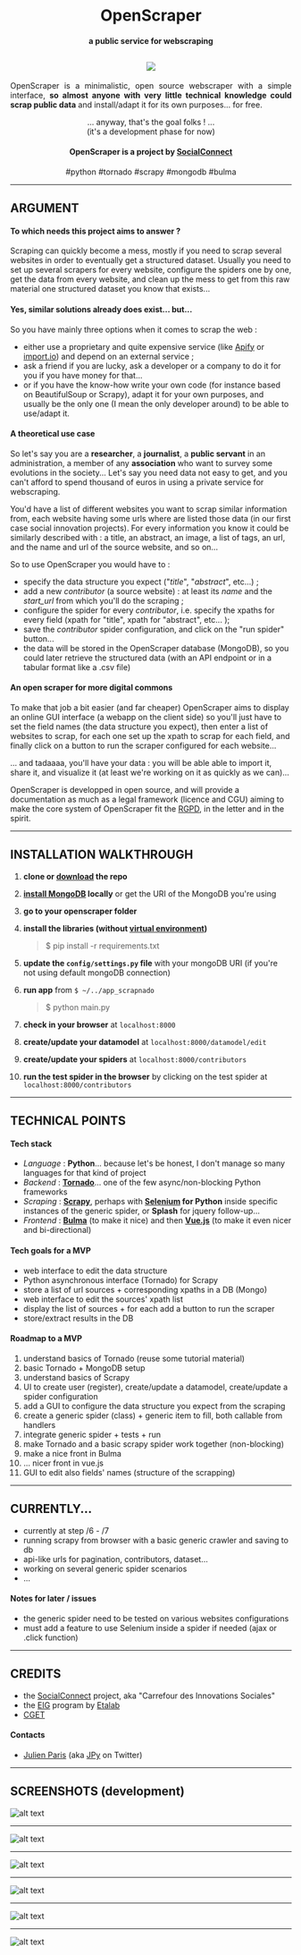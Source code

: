 


<h1 align=center>  OpenScraper</h1>

<h4 align=center> a public service for webscraping</h4>

<h2 align=center>
	<img src="./openscraper/static/images/logo_openscraper.png">
</h2>

<p align=justify>
OpenScraper is a minimalistic, open source webscraper with a simple interface, <b>so almost anyone with very little technical knowledge could scrap public data</b> and install/adapt it for its own purposes... for free.</p>

<p align=center>... anyway, that's the goal folks ! ... <br>(it's a development phase for now)</p>


<h4 align=center> OpenScraper is a project by <a href=https://entrepreneur-interet-general.etalab.gouv.fr/defi/2017/09/26/socialconnect/ >SocialConnect</a></h4>

<p align=center>#python #tornado #scrapy #mongodb #bulma</p>

----
## ARGUMENT

#### **To which needs this project aims to answer ?**
Scraping can quickly become a mess, mostly if you need to scrap several websites in order to eventually get a structured dataset. Usually you need to set up several scrapers for every website, configure the spiders one by one, get the data from every website, and clean up the mess to get from this raw material one structured dataset you know that exists... 

#### **Yes, similar solutions already does exist... but...**
So you have mainly three options when it comes to scrap the web : 
- either use a proprietary and quite expensive service (like [Apify](https://www.apify.com/) or [import.io](https://www.apify.com/)) and depend on an external service ;
- ask a friend if you are lucky, ask a developer or a company to do it for you if you have money for that...
- or if you have the know-how write your own code (for instance based on BeautifulSoup or Scrapy), adapt it for your own purposes, and usually be the only one (I mean the only developer around) to be able to use/adapt it.

#### **A theoretical use case**
So let's say you are a **researcher**, a **journalist**, a **public servant** in an administration, a member of any **association** who want to survey some evolutions in the society... Let's say you need data not easy to get, and you can't afford to spend thousand of euros in using a private service for webscraping. 

You'd have a list of different websites you want to scrap similar information from, each website having some urls where are listed those data (in our first case social innovation projects). For every information you know it could be similarly described with : a title, an abstract, an image, a list of tags, an url, and the name and url of the source website, and so on... 

So to use OpenScraper you would have to : 
- specify the data structure you expect ("_title_", "_abstract_", etc...) ;
- add a new _contributor_ (a source website) : at least its _name_ and the _start_url_ from which you'll do the scraping ; 
- configure the spider for every _contributor_, i.e. specify the xpaths for every field (xpath for "title", xpath for "abstract", etc... );
- save the _contributor_ spider configuration, and click on the "run spider" button... 
- the data will be stored in the OpenScraper database (MongoDB), so you could later retrieve the structured data (with an API endpoint or in a tabular format like a .csv file)

#### **An open scraper for more digital commons**
To make that job a bit easier (and far cheaper) OpenScraper aims to display an online GUI interface (a webapp on the client side) so you'll just have to set the field names (the data structure you expect), then enter a list of websites to scrap, for each one set up the xpath to scrap for each field, and finally click on a button to run the scraper configured for each website... 

... and tadaaaa, you'll have your data : you will be able able to import it, share it, and visualize it (at least we're working on it as quickly as we can)... 

OpenScraper is developped in open source, and will provide a documentation as much as a legal framework (licence and CGU) aiming to make the core system of OpenScraper fit the [RGPD](https://en.wikipedia.org/wiki/General_Data_Protection_Regulation), in the letter and in the spirit. 


-------

## INSTALLATION WALKTHROUGH

1. **clone or [download](https://github.com/entrepreneur-interet-general/OpenScraper/archive/master.zip) the repo**
1. **[install MongoDB](https://docs.mongodb.com/manual/installation/) locally** or get the URI of the MongoDB you're using
1. **go to your openscraper folder**
1. **install the libraries (without [virtual environment](https://pypi.python.org/pypi/virtualenv))**

	> $ pip install -r requirements.txt

1. **update the `config/settings.py` file** with your mongoDB URI (if you're not using default mongoDB connection)

1. **run app** from `$ ~/../app_scrapnado`

	> $ python main.py

1. **check in your browser** at `localhost:8000`

1. **create/update your datamodel** at `localhost:8000/datamodel/edit`

1. **create/update your spiders** at `localhost:8000/contributors`

1. **run the test spider in the browser** by clicking on the test spider at  `localhost:8000/contributors`

------

## TECHNICAL POINTS

#### Tech stack
- _Language_ : **Python**... because let's be honest, I don't manage so many languages for that kind of project
- _Backend_  : **[Tornado](http://www.tornadoweb.org/en/stable/)**... one of the few async/non-blocking Python frameworks
- _Scraping_ : **[Scrapy](https://scrapy.org/)**, perhaps with **[Selenium](http://selenium-python.readthedocs.io/) for Python**  inside specific instances of the generic spider, or **Splash** for jquery follow-up...
- _Frontend_ : **[Bulma](https://bulma.io/)**  (to make it nice) and then **[Vue.js](https://vuejs.org/)** (to make it even nicer and bi-directional)

#### Tech goals for a MVP
- web interface to edit the data structure
- Python asynchronous interface (Tornado) for Scrapy 
- store a list of url sources + corresponding xpaths in a DB (Mongo)
- web interface to edit the sources' xpath list
- display the list of sources + for each add a button to run the scraper
- store/extract results in the DB

#### Roadmap to a MVP
1. understand basics of Tornado (reuse some tutorial material)
1. basic Tornado + MongoDB setup
1. understand basics of Scrapy
1. UI to create user (register), create/update a datamodel, create/update a spider configuration
1. add a GUI to configure the data structure you expect from the scraping
1. create a generic spider (class) + generic item to fill, both callable from handlers
1. integrate generic spider + tests + run
1. make Tornado and a basic scrapy spider work together (non-blocking)
1. make a nice front in Bulma 
1. ... nicer front in vue.js
1. GUI to edit also fields' names (structure of the scrapping)


------

## CURRENTLY... 
- currently at step /6 - /7
- running scrapy from browser with a basic generic crawler and saving to db
- api-like urls for pagination, contributors, dataset...
- working on several generic spider scenarios
- ...

#### Notes for later / issues
- the generic spider need to be tested on various websites configurations
- must add a feature to use Selenium inside a spider if needed (ajax or .click function)



-------
## CREDITS 

- the [SocialConnect](https://entrepreneur-interet-general.etalab.gouv.fr/defi/2017/09/26/socialconnect/) project, aka "Carrefour des Innovations Sociales"
- the [EIG](https://entrepreneur-interet-general.etalab.gouv.fr/) program by [Etalab](https://www.etalab.gouv.fr/)
- [CGET](http://www.cget.gouv.fr/)

#### Contacts

- [Julien Paris](<mailto:julien.paris@cget.gouv.fr>) (aka [JPy](https://twitter.com/jparis_py) on Twitter)

---------

## SCREENSHOTS (development)

![alt text](./screenshots/openscraper_v0.1_beta-index.png "index")

-------

![alt text](./screenshots/openscraper_v0.1_beta-edit_datamodel.png "edit datamodel")

-------

![alt text](./screenshots/openscraper_v0.1_beta-add_datamodel.png "edit datamodel")

-------

![alt text](./screenshots/openscraper_v0.1_beta-list_scrapers.png "list scrapers")

-------

![alt text](./screenshots/openscraper_v0.1_beta-edit_scrapers.png "list scrapers")

-------

![alt text](./screenshots/openscraper_v0.1_beta-list_data.png "data")